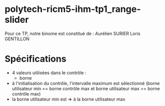 # polytech-ricm5-ihm-tp1_range-slider

Pour ce TP, notre binome est constitué de :
Aurélien SURIER
Loris GENTILLON

# Spécifications
- 4 valeurs utilisées dans le contrôle :
    - borne 
- à l'initialisation du contrôle, l'intervalle maximum est sélectionné (borne utilisateur min == borne contrôle max et borne utilisateur max == borne contrôle max) 
- la borne utilisateur min est => à la borne utilisateur max
